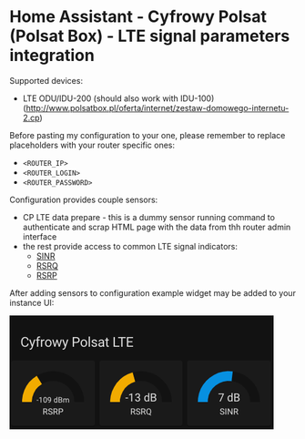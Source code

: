 # Home Assistant - Cyfrowy Polsat (Polsat Box) - LTE signal parameters integration

Supported devices:
* LTE ODU/IDU-200 (should also work with IDU-100) (http://www.polsatbox.pl/oferta/internet/zestaw-domowego-internetu-2.cp)

Before pasting my configuration to your one, please remember to replace placeholders with your router specific ones:
* ```<ROUTER_IP>```
* ```<ROUTER_LOGIN>```
* ```<ROUTER_PASSWORD>```

Configuration provides couple sensors:
* CP LTE data prepare - this is a dummy sensor running command to authenticate and scrap HTML page with the data from thh router admin interface
* the rest provide access to common LTE signal indicators:
     * [SINR](https://en.wikipedia.org/wiki/Signal-to-interference-plus-noise_ratio)
     * [RSRQ](https://wiki.teltonika-networks.com/view/RSRP_and_RSRQ)
     * [RSRP](https://wiki.teltonika-networks.com/view/RSRP_and_RSRQ)

After adding sensors to configuration example widget may be added to your instance UI:

![LTE signal indicators widget!](img/widget_screenshot.png)